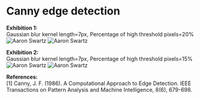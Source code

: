 ﻿# Canny edge detection
**Exhibition 1:** <br>
Gaussian blur kernel length=7px, Percentage of high threshold pixels=20%
![Aaron Swartz](https://github.com/zeyap/Canny-edge-detection/raw/master/Lena.png)
![Aaron Swartz](https://github.com/zeyap/Canny-edge-detection/raw/master/Lena_canny.png)

**Exhibition 2:** <br>
Gaussian blur kernel length=7px, Percentage of high threshold pixels=15%
![Aaron Swartz](https://github.com/zeyap/Canny-edge-detection/raw/master/gears.jpg)
![Aaron Swartz](https://github.com/zeyap/Canny-edge-detection/raw/master/gears_canny.png)

**References:** <br>
[1] Canny, J. F. (1986). A Computational Approach to Edge Detection. IEEE Transactions on Pattern Analysis and Machine Intelligence, 8(6), 679-698.
